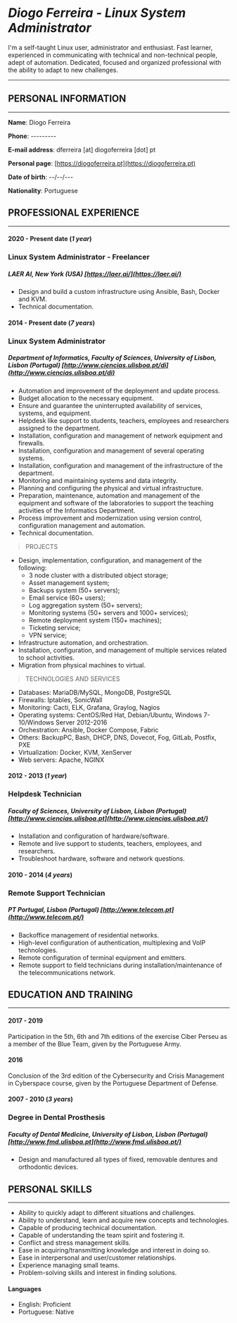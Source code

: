 # _Diogo Ferreira - Linux System Administrator_

I'm a self-taught Linux user, administrator and enthusiast. Fast learner, experienced in communicating with technical and non-technical people, adept of automation. Dedicated, focused and organized professional with the ability to adapt to new challenges.

---

## PERSONAL INFORMATION

---

**Name**: Diogo Ferreira

**Phone**: ---------

**E-mail address**: dferreira [at] diogoferreira [dot] pt

**Personal page**: [https://diogoferreira.pt](https://diogoferreira.pt)

**Date of birth**: --/--/---

**Nationality**: Portuguese

## PROFESSIONAL EXPERIENCE

---

#### 2020 - Present date (_1 year_)

### **Linux System Administrator - Freelancer**

##### LAER AI, New York (USA) [https://laer.ai/](https://laer.ai/)

- Design and build a custom infrastructure using Ansible, Bash, Docker and KVM.
- Technical documentation.

#### 2014 - Present date (_7 years_)

### **Linux System Administrator**

##### Department of Informatics, Faculty of Sciences, University of Lisbon, Lisbon (Portugal) [http://www.ciencias.ulisboa.pt/di](http://www.ciencias.ulisboa.pt/di)

- Automation and improvement of the deployment and update process.
- Budget allocation to the necessary equipment.
- Ensure and guarantee the uninterrupted availability of services, systems, and
equipment.
- Helpdesk like support to students, teachers, employees and researchers assigned to the
department.
- Installation, configuration and management of network equipment and firewalls.
- Installation, configuration and management of several operating systems.
- Installation, configuration and management of the infrastructure of the department.
- Monitoring and maintaining systems and data integrity.
- Planning and configuring the physical and virtual infrastructure.
- Preparation, maintenance, automation and management of the equipment and software of
the laboratories to support the teaching activities of the Informatics Department.
- Process improvement and modernization using version control, configuration management and automation.
- Technical documentation.

> PROJECTS

- Design, implementation, configuration, and management of the following:
   - 3 node cluster with a distributed object storage;
   - Asset management system;
   - Backups system (50+ servers);
   - Email service (60+ users);
   - Log aggregation system (50+ servers);
   - Monitoring systems (50+ servers and 1000+ services);
   - Remote deployment system (150+ machines);
   - Ticketing service;
   - VPN service;
- Infrastructure automation, and orchestration.
- Installation, configuration, and management of multiple services related to school
activities.
- Migration from physical machines to virtual.

> TECHNOLOGIES AND SERVICES

- Databases: MariaDB/MySQL, MongoDB, PostgreSQL
- Firewalls: Iptables, SonicWall
- Monitoring: Cacti, ELK, Grafana, Graylog, Nagios
- Operating systems: CentOS/Red Hat, Debian/Ubuntu, Windows 7-10/Windows Server 2012-2016
- Orchestration: Ansible, Docker Compose, Fabric
- Others: BackupPC, Bash, DHCP, DNS, Dovecot, Fog, GitLab, Postfix, PXE
- Virtualization: Docker, KVM, XenServer
- Web servers: Apache, NGINX

#### 2012 - 2013 (_1 year_)

### **Helpdesk Technician**

##### Faculty of Sciences, University of Lisbon, Lisbon (Portugal) [http://www.ciencias.ulisboa.pt](http://www.ciencias.ulisboa.pt/)

- Installation and configuration of hardware/software.
- Remote and live support to students, teachers, employees, and researchers.
- Troubleshoot hardware, software and network questions.

#### 2010 - 2014 (_4 years_)

### **Remote Support Technician**

##### PT Portugal, Lisbon (Portugal) [http://www.telecom.pt](http://www.telecom.pt/)

- Backoffice management of residential networks.
- High-level configuration of authentication, multiplexing and VoIP technologies.
- Remote configuration of terminal equipment and emitters.
- Remote support to field technicians during installation/maintenance of the telecommunications network.

## EDUCATION AND TRAINING

---

#### 2017 - 2019

Participation in the 5th, 6th and 7th editions of the exercise Ciber Perseu as a member of the Blue Team, given by the Portuguese Army.

#### 2016

Conclusion of the 3rd edition of the Cybersecurity and Crisis Management in Cyberspace course, given by the Portuguese Department of Defense.

#### 2007 - 2010 (_3 years_)

### **Degree in Dental Prosthesis**

##### Faculty of Dental Medicine, University of Lisbon, Lisbon (Portugal) [http://www.fmd.ulisboa.pt](http://www.fmd.ulisboa.pt/)

- Design and manufactured all types of fixed, removable dentures and orthodontic devices.

## PERSONAL SKILLS

---

- Ability to quickly adapt to different situations and challenges.
- Ability to understand, learn and acquire new concepts and technologies.
- Capable of producing technical documentation.
- Capable of understanding the team spirit and fostering it.
- Conflict and stress management skills.
- Ease in acquiring/transmitting knowledge and interest in doing so.
- Ease in interpersonal and user/customer relationships.
- Experience managing small teams.
- Problem-solving skills and interest in finding solutions.

#### Languages

- English: Proficient
- Portuguese: Native
